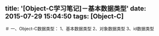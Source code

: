 title: '[Object-C学习笔记]－基本数据类型'
date: 2015-07-29 15:04:50
tags: [Object-C]
---
＃ 一、Object-C数据类型：
	1、基本数据类型
	2、对象数据类型
	3、id数据类型

